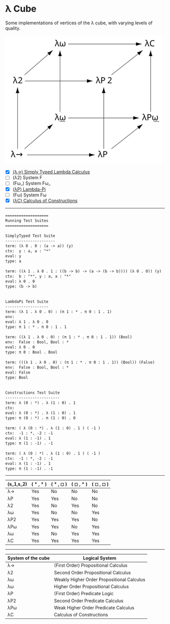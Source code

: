 # λ Cube
Some implementations of vertices of the λ cube, with varying levels of quality.

![lambda-cube](resources/Lambda_Cube_img.svg)

- [x] [(λ→) Simply Typed Lambda Calculus](src/SimplyTyped.hs)
- [ ] (λ2) System F
- [ ] (Fω_) System Fω_
- [x] [(λP) Lambda-Pi](src/LambdaPi.hs)
- [ ] (Fω) System Fω
- [x] [(λC) Calculus of Constructions](src/Constructions.hs)

---

```
===================
Running Test Suites
===================

SimplyTyped Test Suite
----------------------
term: (λ 0 . 0 : (a -> a)) (y)
ctx:  y : a, a : "*"
eval: y
type: a

term: ((λ 1 . λ 0 . 1 : ((b -> b) -> (a -> (b -> b)))) (λ 0 . 0)) (y)
ctx:  b : "*", y : a, a : "*"
eval: λ 0 . 0
type: (b -> b)


LambdaPi Test Suite
-------------------
term: (λ 1 . λ 0 . 0) : (π 1 : * . π 0 : 1 . 1)
env:  
eval: λ 1 . λ 0 . 0
type: π 1 : * . π 0 : 1 . 1

term: ((λ 1 . λ 0 . 0) : (π 1 : * . π 0 : 1 . 1)) (Bool)
env:  False : Bool, Bool : *
eval: λ 0 . 0
type: π 0 : Bool . Bool

term: (((λ 1 . λ 0 . 0) : (π 1 : * . π 0 : 1 . 1)) (Bool)) (False)
env:  False : Bool, Bool : *
eval: False
type: Bool


Constructions Test Suite
------------------------
term: λ (0 : *) . λ (1 : 0) . 1
ctx:  
eval: λ (0 : *) . λ (1 : 0) . 1
type: π (0 : *) . π (1 : 0) . 0

term: ( λ (0 : *) . λ (1 : 0) . 1 ) ( -1 )
ctx:  -1 : *, -2 : -1
eval: λ (1 : -1) . 1
type: π (1 : -1) . -1

term: ( λ (0 : *) . λ (1 : 0) . 1 ) ( -1 )
ctx:  -1 : *, -2 : -1
eval: λ (1 : -1) . 1
type: π (1 : -1) . -1
```

---

| (s_1,s_2) | ( * , * ) | ( * , ◻ ) | ( ◻ , * ) | ( ◻ , ◻ )
|-----------|-----------|-----------|-----------|-----------
| λ→        | Yes       | No        | No        | No
| λP        | Yes       | Yes       | No        | No
| λ2        | Yes       | No        | Yes       | No
| λω        | Yes       | No        | No        | Yes
| λP2       | Yes       | Yes       | Yes       | No
| λPω       | Yes       | Yes       | No        | Yes
| λω        | Yes       | No        | Yes       | Yes
| λC        | Yes       | Yes       | Yes       | Yes

---

| System of the cube | Logical System
|--------------------|---------------
| λ→                 | (First Order) Propositional Calculus
| λ2                 | Second Order Propositional Calculus
| λω                 | Weakly Higher Order Propositional Calculus
| λω                 | Higher Order Propositional Calculus
| λP                 | (First Order) Predicate Logic
| λP2                | Second Order Predicate Calculus
| λPω                | Weak Higher Order Predicate Calculus
| λC                 | Calculus of Constructions
